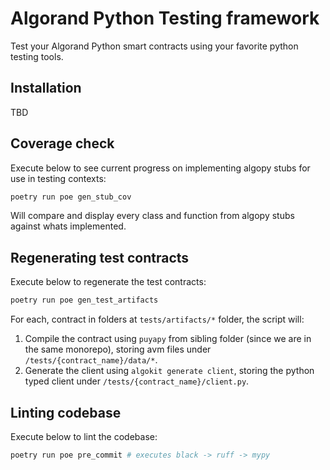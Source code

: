 # Algorand Python Testing framework

Test your Algorand Python smart contracts using your favorite python testing tools.

## Installation

TBD

## Coverage check

Execute below to see current progress on implementing algopy stubs for use in testing contexts:

```bash
poetry run poe gen_stub_cov
```

Will compare and display every class and function from algopy stubs against whats implemented.

## Regenerating test contracts

Execute below to regenerate the test contracts:

```bash
poetry run poe gen_test_artifacts
```

For each, contract in folders at `tests/artifacts/*` folder, the script will:

1. Compile the contract using `puyapy` from sibling folder (since we are in the same monorepo), storing avm files under `/tests/{contract_name}/data/*`.
2. Generate the client using `algokit generate client`, storing the python typed client under `/tests/{contract_name}/client.py`.

## Linting codebase

Execute below to lint the codebase:

```bash
poetry run poe pre_commit # executes black -> ruff -> mypy
```
